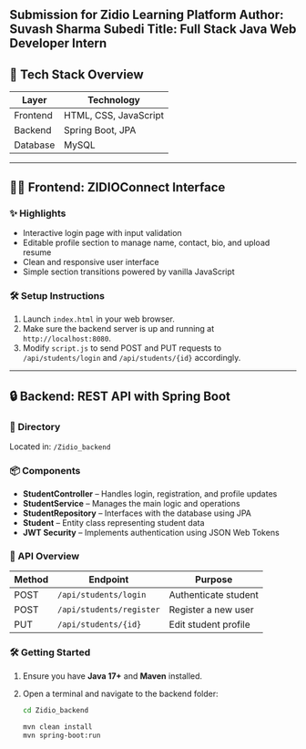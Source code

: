 Submission for Zidio Learning Platform
Author: Suvash Sharma Subedi
Title: Full Stack Java Web Developer Intern
---

## 🚀 Tech Stack Overview

| Layer     | Technology                 |
|-----------|----------------------------|
| Frontend  | HTML, CSS, JavaScript      |
| Backend   | Spring Boot, JPA           |
| Database  | MySQL                      |

---

## 🧑‍💻 Frontend: ZIDIOConnect Interface

### ✨ Highlights

- Interactive login page with input validation  
- Editable profile section to manage name, contact, bio, and upload resume  
- Clean and responsive user interface  
- Simple section transitions powered by vanilla JavaScript  

### 🛠 Setup Instructions

1. Launch `index.html` in your web browser.  
2. Make sure the backend server is up and running at `http://localhost:8080`.  
3. Modify `script.js` to send POST and PUT requests to `/api/students/login` and `/api/students/{id}` accordingly.  

---

## 🔒 Backend: REST API with Spring Boot

### 📁 Directory

Located in: `/Zidio_backend`

### 📦 Components

- **StudentController** – Handles login, registration, and profile updates  
- **StudentService** – Manages the main logic and operations  
- **StudentRepository** – Interfaces with the database using JPA  
- **Student** – Entity class representing student data  
- **JWT Security** – Implements authentication using JSON Web Tokens  

### 🔐 API Overview

| Method | Endpoint                  | Purpose              |
|--------|---------------------------|----------------------|
| POST   | `/api/students/login`     | Authenticate student |
| POST   | `/api/students/register`  | Register a new user  |
| PUT    | `/api/students/{id}`      | Edit student profile |

### 🛠 Getting Started

1. Ensure you have **Java 17+** and **Maven** installed.  
2. Open a terminal and navigate to the backend folder:

   ```bash
   cd Zidio_backend

   mvn clean install
   mvn spring-boot:run

